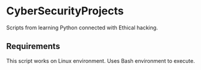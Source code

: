 # CyberSecurityProjects
Scripts from learning Python connected with Ethical hacking.
## Requirements
This script works on Linux environment.
Uses Bash environment to execute.
